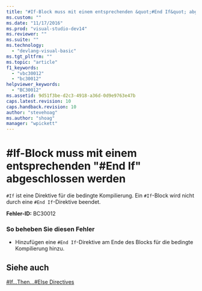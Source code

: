 ```yaml
---
title: "#If-Block muss mit einem entsprechenden &quot;#End If&quot; abgeschlossen werden | Microsoft Docs"
ms.custom: ""
ms.date: "11/17/2016"
ms.prod: "visual-studio-dev14"
ms.reviewer: ""
ms.suite: ""
ms.technology: 
  - "devlang-visual-basic"
ms.tgt_pltfrm: ""
ms.topic: "article"
f1_keywords: 
  - "vbc30012"
  - "bc30012"
helpviewer_keywords: 
  - "BC30012"
ms.assetid: 9d51f3be-d2c3-4918-a36d-0d9e9763e47b
caps.latest.revision: 10
caps.handback.revision: 10
author: "stevehoag"
ms.author: "shoag"
manager: "wpickett"
---
```

# #If-Block muss mit einem entsprechenden &quot;#End If&quot; abgeschlossen werden
`#If` ist eine Direktive für die bedingte Kompilierung. Ein `#If`\-Block wird nicht durch eine `#End If`\-Direktive beendet.  
  
 **Fehler\-ID:** BC30012  
  
### So beheben Sie diesen Fehler  
  
-   Hinzufügen eine `#End If`\-Direktive am Ende des Blocks für die bedingte Kompilierung hinzu.  
  
## Siehe auch  
 [\#If...Then...\#Else Directives](../../visual-basic/language-reference/directives/if-then-else-directives.md)
